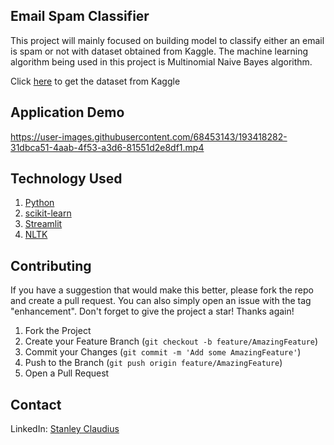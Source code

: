 ## Email Spam Classifier
This project will mainly focused on building model to classify either an email is spam or not with dataset obtained from Kaggle. The machine learning algorithm being used in this project is Multinomial Naive Bayes algorithm.

Click [here](https://www.kaggle.com/datasets/mfaisalqureshi/spam-email?select=spam.csv) to get the dataset from Kaggle

## Application Demo
https://user-images.githubusercontent.com/68453143/193418282-31dbca51-4aab-4f53-a3d6-81551d2e8df1.mp4

## Technology Used
1. [Python](https://www.python.org/)
2. [scikit-learn](https://scikit-learn.org/stable/index.html)
3. [Streamlit](https://streamlit.io/)
4. [NLTK](https://www.nltk.org/)

## Contributing
If you have a suggestion that would make this better, please fork the repo and create a pull request. You can also simply open an issue with the tag "enhancement".
Don't forget to give the project a star! Thanks again!

1. Fork the Project
2. Create your Feature Branch (`git checkout -b feature/AmazingFeature`)
3. Commit your Changes (`git commit -m 'Add some AmazingFeature'`)
4. Push to the Branch (`git push origin feature/AmazingFeature`)
5. Open a Pull Request

## Contact
LinkedIn: [Stanley Claudius](https://www.linkedin.com/in/stanley-claudius-4560b21b7)
